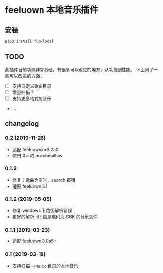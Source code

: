 # feeluown 本地音乐插件

## 安装

```sh
pip3 install fuo-local
```

## TODO

此插件目前功能非常基础，有很多可以改进的地方，从功能到性能。
下面列了一些可以改进的方面：

- [ ] 支持自定义歌曲目录
- [ ] 增量扫描？
- [ ] 支持更多格式的音乐
- ...

## changelog

### 0.2 (2019-11-26)
- 适配 feeluown>=3.2a0
- 使用 3.x 的 marshmallow

### 0.1.3
- 修复：歌曲为空时，search 报错
- 适配 feeluown 3.1

### 0.1.2 (2019-05-05)
- 修复 windows 下路径解析错误
- 更好的解析 id3 信息编码为 GBK 的音乐文件

### 0.1.1 (2019-03-23)
- 适配 feeluown 3.0a5+

### 0.1 (2019-03-18)
- 支持扫描 `~/Music` 目录的本地音乐
